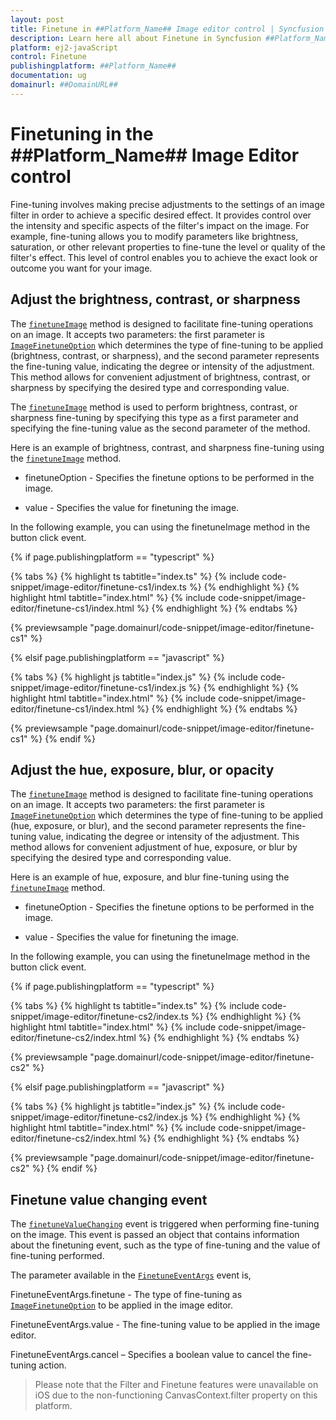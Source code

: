 ```yaml
---
layout: post
title: Finetune in ##Platform_Name## Image editor control | Syncfusion
description: Learn here all about Finetune in Syncfusion ##Platform_Name## Image editor control of Syncfusion Essential JS 2 and more.
platform: ej2-javaScript
control: Finetune 
publishingplatform: ##Platform_Name##
documentation: ug
domainurl: ##DomainURL##
---
```


# Finetuning in the ##Platform_Name## Image Editor control

Fine-tuning involves making precise adjustments to the settings of an image filter in order to achieve a specific desired effect. It provides control over the intensity and specific aspects of the filter's impact on the image. For example, fine-tuning allows you to modify parameters like brightness, saturation, or other relevant properties to fine-tune the level or quality of the filter's effect. This level of control enables you to achieve the exact look or outcome you want for your image.

## Adjust the brightness, contrast, or sharpness

The [`finetuneImage`](https://ej2.syncfusion.com/documentation/api/image-editor/#finetuneImage) method is designed to facilitate fine-tuning operations on an image. It accepts two parameters: the first parameter is [`ImageFinetuneOption`](https://ej2.syncfusion.com/documentation/api/image-editor/imageFinetuneOption/) which determines the type of fine-tuning to be applied (brightness, contrast, or sharpness), and the second parameter represents the fine-tuning value, indicating the degree or intensity of the adjustment. This method allows for convenient adjustment of brightness, contrast, or sharpness by specifying the desired type and corresponding value.

The [`finetuneImage`](https://ej2.syncfusion.com/documentation/api/image-editor/#finetuneImage) method is used to perform brightness, contrast, or sharpness fine-tuning by specifying this type as a first parameter and specifying the fine-tuning value as the second parameter of the method.

Here is an example of brightness, contrast, and sharpness fine-tuning using the [`finetuneImage`](https://ej2.syncfusion.com/documentation/api/image-editor/#finetuneImage) method.

* finetuneOption - Specifies the finetune options to be performed in the image.

* value - Specifies the value for finetuning the image.

In the following example, you can using the finetuneImage method in the button click event.

{% if page.publishingplatform == "typescript" %}

{% tabs %}
{% highlight ts tabtitle="index.ts" %}
{% include code-snippet/image-editor/finetune-cs1/index.ts %}
{% endhighlight %}
{% highlight html tabtitle="index.html" %}
{% include code-snippet/image-editor/finetune-cs1/index.html %}
{% endhighlight %}
{% endtabs %}
        
{% previewsample "page.domainurl/code-snippet/image-editor/finetune-cs1" %}

{% elsif page.publishingplatform == "javascript" %}

{% tabs %}
{% highlight js tabtitle="index.js" %}
{% include code-snippet/image-editor/finetune-cs1/index.js %}
{% endhighlight %}
{% highlight html tabtitle="index.html" %}
{% include code-snippet/image-editor/finetune-cs1/index.html %}
{% endhighlight %}
{% endtabs %}

{% previewsample "page.domainurl/code-snippet/image-editor/finetune-cs1" %}
{% endif %}

## Adjust the hue, exposure, blur, or opacity 

The [`finetuneImage`](https://ej2.syncfusion.com/javascript/documentation/api/image-editor/#finetuneImage) method is designed to facilitate fine-tuning operations on an image. It accepts two parameters: the first parameter is [`ImageFinetuneOption`](https://ej2.syncfusion.com/javascript/documentation/api/image-editor/imageFinetuneOption/) which determines the type of fine-tuning to be applied (hue, exposure, or blur), and the second parameter represents the fine-tuning value, indicating the degree or intensity of the adjustment. This method allows for convenient adjustment of hue, exposure, or blur by specifying the desired type and corresponding value.

Here is an example of hue, exposure, and blur fine-tuning using the [`finetuneImage`](https://ej2.syncfusion.com/documentation/api/image-editor/#finetuneImage) method. 

* finetuneOption - Specifies the finetune options to be performed in the image.

* value - Specifies the value for finetuning the image.

In the following example, you can using the finetuneImage method in the button click event.

{% if page.publishingplatform == "typescript" %}

{% tabs %}
{% highlight ts tabtitle="index.ts" %}
{% include code-snippet/image-editor/finetune-cs2/index.ts %}
{% endhighlight %}
{% highlight html tabtitle="index.html" %}
{% include code-snippet/image-editor/finetune-cs2/index.html %}
{% endhighlight %}
{% endtabs %}
        
{% previewsample "page.domainurl/code-snippet/image-editor/finetune-cs2" %}

{% elsif page.publishingplatform == "javascript" %}

{% tabs %}
{% highlight js tabtitle="index.js" %}
{% include code-snippet/image-editor/finetune-cs2/index.js %}
{% endhighlight %}
{% highlight html tabtitle="index.html" %}
{% include code-snippet/image-editor/finetune-cs2/index.html %}
{% endhighlight %}
{% endtabs %}

{% previewsample "page.domainurl/code-snippet/image-editor/finetune-cs2" %}
{% endif %}

## Finetune value changing event

The [`finetuneValueChanging`](https://ej2.syncfusion.com/javascript/documentation/api/image-editor/#finetuneValueChanging) event is triggered when performing fine-tuning on the image. This event is passed an object that contains information about the finetuning event, such as the type of fine-tuning and the value of fine-tuning performed. 

The parameter available in the [`FinetuneEventArgs`](https://ej2.syncfusion.com/javascript/documentation/api/image-editor/#FinetuneEventArgs) event is, 

FinetuneEventArgs.finetune - The type of fine-tuning as [`ImageFinetuneOption`](https://ej2.syncfusion.com/javascript/documentation/api/image-editor/#ImageFinetuneOption) to be applied in the image editor. 

FinetuneEventArgs.value - The fine-tuning value to be applied in the image editor. 

FinetuneEventArgs.cancel – Specifies a boolean value to cancel the fine-tuning action.

> Please note that the Filter and Finetune features were unavailable on iOS due to the non-functioning CanvasContext.filter property on this platform.

